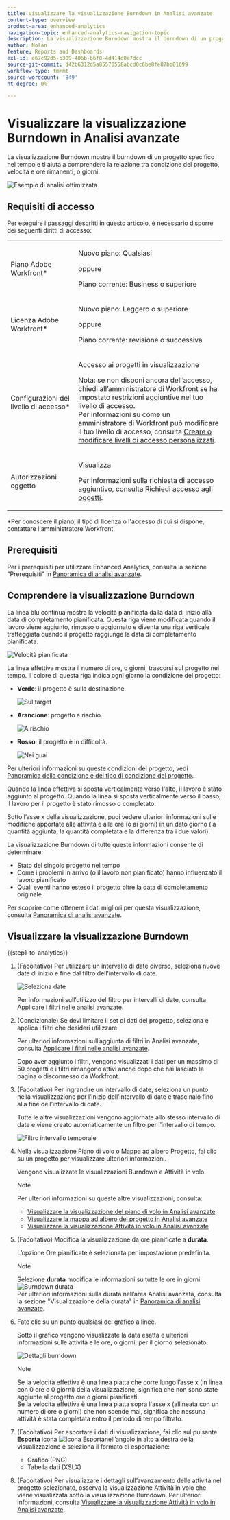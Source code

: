 ```yaml
---
title: Visualizzare la visualizzazione Burndown in Analisi avanzate
content-type: overview
product-area: enhanced-analytics
navigation-topic: enhanced-analytics-navigation-topic
description: La visualizzazione Burndown mostra il burndown di un progetto specifico nel tempo e ti aiuta a comprendere la relazione tra condizione del progetto, velocità e ore rimanenti, o giorni.
author: Nolan
feature: Reports and Dashboards
exl-id: e67c92d5-b309-406b-b6f0-4d414d0e7dcc
source-git-commit: d42b6312d5a85570558abcd0c6be8fe87bb01699
workflow-type: tm+mt
source-wordcount: '849'
ht-degree: 0%

---
```


# Visualizzare la visualizzazione Burndown in Analisi avanzate

La visualizzazione Burndown mostra il burndown di un progetto specifico nel tempo e ti aiuta a comprendere la relazione tra condizione del progetto, velocità e ore rimanenti, o giorni.

![Esempio di analisi ottimizzata](assets/burndown120623.png)

## Requisiti di accesso

Per eseguire i passaggi descritti in questo articolo, è necessario disporre dei seguenti diritti di accesso:

<table style="table-layout:auto"> 
 <col> 
 <col> 
 <tbody> 
  <tr> 
   <td role="rowheader">Piano Adobe Workfront*</td> 
   <td>
      <p>Nuovo piano: Qualsiasi</p>
      <p>oppure</p>
      <p>Piano corrente: Business o superiore</p></td>
  </tr> 
  <tr> 
   <td role="rowheader">Licenza Adobe Workfront*</td> 
   <td>
      <p>Nuovo piano: Leggero o superiore</p>
      <p>oppure</p>
      <p>Piano corrente: revisione o successiva</p>
   </td> 
  </tr> 
  <tr> 
   <td role="rowheader">Configurazioni del livello di accesso*</td> 
   <td> <p>Accesso ai progetti in visualizzazione</p> <p>Nota: se non disponi ancora dell’accesso, chiedi all’amministratore di Workfront se ha impostato restrizioni aggiuntive nel tuo livello di accesso.<br>Per informazioni su come un amministratore di Workfront può modificare il tuo livello di accesso, consulta <a href="../administration-and-setup/add-users/configure-and-grant-access/create-modify-access-levels.md" class="MCXref xref">Creare o modificare livelli di accesso personalizzati</a>.</p> </td> 
  </tr> 
  <tr> 
   <td role="rowheader">Autorizzazioni oggetto</td> 
   <td> <p>Visualizza</p> <p>Per informazioni sulla richiesta di accesso aggiuntivo, consulta <a href="../workfront-basics/grant-and-request-access-to-objects/request-access.md" class="MCXref xref">Richiedi accesso agli oggetti</a>.</p> </td> 
  </tr> 
 </tbody> 
</table>

&#42;Per conoscere il piano, il tipo di licenza o l&#39;accesso di cui si dispone, contattare l&#39;amministratore Workfront.

## Prerequisiti

Per i prerequisiti per utilizzare Enhanced Analytics, consulta la sezione &quot;Prerequisiti&quot; in [Panoramica di analisi avanzate](../enhanced-analytics/enhanced-analytics-overview.md#prerequisites).

## Comprendere la visualizzazione Burndown

La linea blu continua mostra la velocità pianificata dalla data di inizio alla data di completamento pianificata. Questa riga viene modificata quando il lavoro viene aggiunto, rimosso o aggiornato e diventa una riga verticale tratteggiata quando il progetto raggiunge la data di completamento pianificata.

![Velocità pianificata](assets/burndown-planned-line.png)

La linea effettiva mostra il numero di ore, o giorni, trascorsi sul progetto nel tempo. Il colore di questa riga indica ogni giorno la condizione del progetto:

* **Verde**: il progetto è sulla destinazione.

  ![Sul target](assets/burndown-green.png)

* **Arancione**: progetto a rischio.

  ![A rischio](assets/burndown-orange.png)

* **Rosso**: il progetto è in difficoltà.

  ![Nei guai](assets/burndown-red.png)

Per ulteriori informazioni su queste condizioni del progetto, vedi [Panoramica della condizione e del tipo di condizione del progetto](../manage-work/projects/manage-projects/project-condition-and-condition-type.md).

Quando la linea effettiva si sposta verticalmente verso l&#39;alto, il lavoro è stato aggiunto al progetto. Quando la linea si sposta verticalmente verso il basso, il lavoro per il progetto è stato rimosso o completato.

Sotto l’asse x della visualizzazione, puoi vedere ulteriori informazioni sulle modifiche apportate alle attività e alle ore (o ai giorni) in un dato giorno (la quantità aggiunta, la quantità completata e la differenza tra i due valori).

La visualizzazione Burndown di tutte queste informazioni consente di determinare:

* Stato del singolo progetto nel tempo
* Come i problemi in arrivo (o il lavoro non pianificato) hanno influenzato il lavoro pianificato
* Quali eventi hanno esteso il progetto oltre la data di completamento originale

Per scoprire come ottenere i dati migliori per questa visualizzazione, consulta [Panoramica di analisi avanzate](../enhanced-analytics/enhanced-analytics-overview.md).

## Visualizzare la visualizzazione Burndown

{{step1-to-analytics}}

1. (Facoltativo) Per utilizzare un intervallo di date diverso, seleziona nuove date di inizio e fine dal filtro dell’intervallo di date.

   ![Seleziona date](assets/filters-select-date-range-350x344.png)

   Per informazioni sull’utilizzo del filtro per intervalli di date, consulta [Applicare i filtri nelle analisi avanzate](../enhanced-analytics/use-enhanced-analytics-filters.md).

1. (Condizionale) Se devi limitare il set di dati del progetto, seleziona e applica i filtri che desideri utilizzare.

   Per ulteriori informazioni sull’aggiunta di filtri in Analisi avanzate, consulta [Applicare i filtri nelle analisi avanzate](../enhanced-analytics/use-enhanced-analytics-filters.md).

   Dopo aver aggiunto i filtri, vengono visualizzati i dati per un massimo di 50 progetti e i filtri rimangono attivi anche dopo che hai lasciato la pagina o disconnesso da Workfront.

1. (Facoltativo) Per ingrandire un intervallo di date, seleziona un punto nella visualizzazione per l’inizio dell’intervallo di date e trascinalo fino alla fine dell’intervallo di date.

   Tutte le altre visualizzazioni vengono aggiornate allo stesso intervallo di date e viene creato automaticamente un filtro per l’intervallo di tempo.

   ![Filtro intervallo temporale](assets/timeframe-filter-350x220.png)

1. Nella visualizzazione Piano di volo o Mappa ad albero Progetto, fai clic su un progetto per visualizzare ulteriori informazioni.

   Vengono visualizzate le visualizzazioni Burndown e Attività in volo.

   >[!NOTE]
   >
   >Per ulteriori informazioni su queste altre visualizzazioni, consulta:
   >
   >   * [Visualizzare la visualizzazione del piano di volo in Analisi avanzate](../enhanced-analytics/flight-plan-overview.md)
   >   * [Visualizzare la mappa ad albero del progetto in Analisi avanzate](../enhanced-analytics/project-treemap-overview.md)
   >   * [Visualizzare la visualizzazione Attività in volo in Analisi avanzate](../enhanced-analytics/tasks-in-flight-overview.md)
   >

1. (Facoltativo) Modifica la visualizzazione da ore pianificate a **durata**.

   L’opzione Ore pianificate è selezionata per impostazione predefinita.

   >[!NOTE]
   >
   >Selezione **durata** modifica le informazioni su tutte le ore in giorni.\
   >![Burndown durata](assets/duration-burndown-350x112.png)\
   >Per ulteriori informazioni sulla durata nell’area Analisi avanzata, consulta la sezione &quot;Visualizzazione della durata&quot; in [Panoramica di analisi avanzate](../enhanced-analytics/enhanced-analytics-overview.md#duration-view).

1. Fate clic su un punto qualsiasi del grafico a linee.

   Sotto il grafico vengono visualizzate la data esatta e ulteriori informazioni sulle attività e le ore, o giorni, per il giorno selezionato.

   ![Dettagli burndown](assets/burndown-task-and-hour-changes-350x121.png)

   >[!NOTE]
   >
   >Se la velocità effettiva è una linea piatta che corre lungo l’asse x (in linea con 0 ore o 0 giorni) della visualizzazione, significa che non sono state aggiunte al progetto ore o giorni pianificati.\
   >Se la velocità effettiva è una linea piatta sopra l&#39;asse x (allineata con un numero di ore o giorni) che non scende mai, significa che nessuna attività è stata completata entro il periodo di tempo filtrato.

1. (Facoltativo) Per esportare i dati di visualizzazione, fai clic sul pulsante **Esporta** icona ![Icona Esporta](assets/export.png)nell’angolo in alto a destra della visualizzazione e seleziona il formato di esportazione:

   * Grafico (PNG)
   * Tabella dati (XSLX)

1. (Facoltativo) Per visualizzare i dettagli sull’avanzamento delle attività nel progetto selezionato, osserva la visualizzazione Attività in volo che viene visualizzata sotto la visualizzazione Burndown. Per ulteriori informazioni, consulta [Visualizzare la visualizzazione Attività in volo in Analisi avanzate](/help/quicksilver/enhanced-analytics/tasks-in-flight-overview.md).
